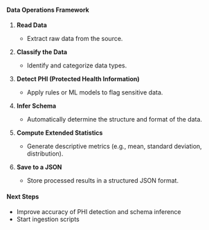 #### **Data Operations Framework**

1. **Read Data**
   - Extract raw data from the source.

2. **Classify the Data**
   - Identify and categorize data types.

3. **Detect PHI (Protected Health Information)**
   - Apply rules or ML models to flag sensitive data.

4. **Infer Schema**
   - Automatically determine the structure and format of the data.

5. **Compute Extended Statistics**
   - Generate descriptive metrics (e.g., mean, standard deviation, distribution).

6. **Save to a JSON**
   - Store processed results in a structured JSON format.

#### **Next Steps**
- Improve accuracy of PHI detection and schema inference
- Start ingestion scripts
